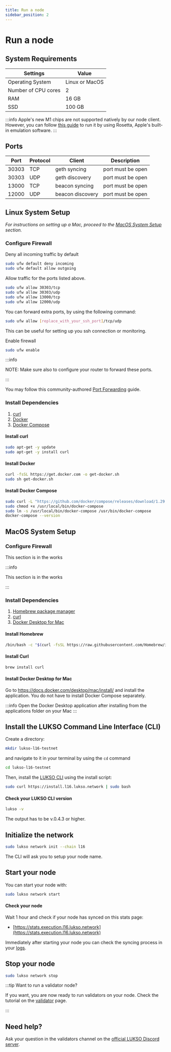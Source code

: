 ```yaml
---
title: Run a node
sidebar_position: 2
---
```


# Run a node

## System Requirements

| Settings            | Value          |
| ------------------- | -------------- |
| Operating System    | Linux or MacOS |
| Number of CPU cores | 2              |
| RAM                 | 16 GB          |
| SSD                 | 100 GB         |

:::info
Apple's new M1 chips are not supported natively by our node client. However, you can follow [this guide](https://medium.com/@luki3k5/running-lukso-node-on-m1-mac-acf92d433a38) to run it by using Rosetta, Apple's built-in emulation software.
:::

## Ports

| Port  | Protocol | Client           | Description       |
| ----- | -------- | ---------------- | ----------------- |
| 30303 | TCP      | geth syncing     | port must be open |
| 30303 | UDP      | geth discovery   | port must be open |
| 13000 | TCP      | beacon syncing   | port must be open |
| 12000 | UDP      | beacon discovery | port must be open |

## Linux System Setup

_For instructions on setting up a Mac, proceed to the [MacOS System Setup](#macos-system-setup) section._

### Configure Firewall

Deny all incoming traffic by default

```sh
sudo ufw default deny incoming
sudo ufw default allow outgoing
```

Allow traffic for the ports listed above.

```sh
sudo ufw allow 30303/tcp
sudo ufw allow 30303/udp
sudo ufw allow 13000/tcp
sudo ufw allow 12000/udp
```

You can forward extra ports, by using the following command:

```sh
sudo ufw allow [replace_with_your_ssh_port]/tcp/udp
```

This can be useful for setting up you ssh connection or monitoring.

Enable firewall

```sh
sudo ufw enable
```

:::info

NOTE: Make sure also to configure your router to forward these ports.

:::

You may follow this community-authored [Port Forwarding](https://github.com/KEEZ-RobG/node-guide/blob/main/PortForward.md) guide.

### Install Dependencies

1. [curl](https://curl.se/)
2. [Docker](https://docs.docker.com/get-docker/)
3. [Docker Compose](https://docs.docker.com/compose/)

#### Install curl

```sh
sudo apt-get -y update
sudo apt-get -y install curl
```

#### Install Docker

```sh
curl -fsSL https://get.docker.com -o get-docker.sh
sudo sh get-docker.sh
```

#### Install Docker Compose

```sh
sudo curl -L "https://github.com/docker/compose/releases/download/1.29.2/docker-compose-$(uname -s)-$(uname -m)" -o /usr/local/bin/docker-compose
sudo chmod +x /usr/local/bin/docker-compose
sudo ln -s /usr/local/bin/docker-compose /usr/bin/docker-compose
docker-compose --version
```

## MacOS System Setup

### Configure Firewall

This section is in the works

:::info

This section is in the works

:::

### Install Dependencies

1. [Homebrew package manager](https://brew.sh)
2. [curl](https://macappstore.org/curl/)
3. [Docker Desktop for Mac](https://docs.docker.com/desktop/mac/install/)

#### Install Homebrew

```sh
/bin/bash -c "$(curl -fsSL https://raw.githubusercontent.com/Homebrew/install/HEAD/install.sh)"
```

#### Install Curl

```sh
brew install curl
```

#### Install Docker Desktop for Mac

Go to https://docs.docker.com/desktop/mac/install/ and install the application.
You do not have to install Docker Compose separately.

:::info
Open the Docker Desktop application after installing from the applications folder on your Mac
:::

## Install the LUKSO Command Line Interface (CLI)

Create a directory:

```sh
mkdir lukso-l16-testnet
```

and navigate to it in your terminal by using the `cd` command

```sh
cd lukso-l16-testnet
```

Then, install the [LUKSO CLI](https://github.com/lukso-network/lukso-cli) using the install script:

```sh
sudo curl https://install.l16.lukso.network | sudo bash
```

#### Check your LUKSO CLI version

```sh
lukso -v
```

The output has to be v.0.4.3 or higher.

## Initialize the network

```sh
sudo lukso network init --chain l16
```

The CLI will ask you to setup your node name.

## Start your node

You can start your node with:

```sh
sudo lukso network start
```

#### Check your node

Wait 1 hour and check if your node has synced on this stats page:

- [https://stats.execution.l16.lukso.network](https://stats.execution.l16.lukso.network)

Immediately after starting your node you can check the syncing process in your [logs](./logs-stats-monitoring.md).

## Stop your node

```sh
sudo lukso network stop
```

:::tip Want to run a validator node?

If you want, you are now ready to run validators on your node. Check the tutorial on the [validator](./become-validator.md) page.

:::

## Need help?

Ask your question in the validators channel on the [official LUKSO Discord server](https://discord.gg/u7cmyUyw8F).